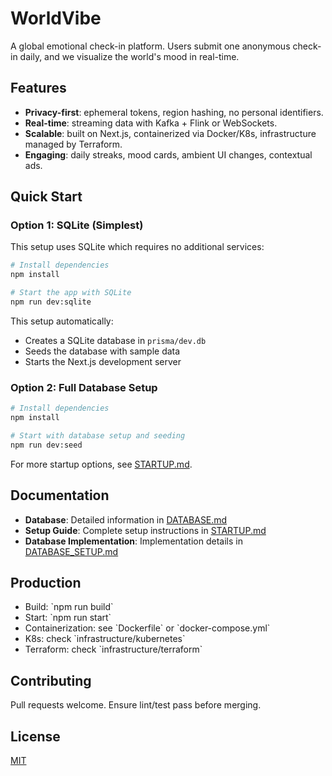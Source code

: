 # WorldVibe

A global emotional check-in platform. Users submit one anonymous check-in daily, and we visualize the world's mood in real-time.

## Features
- **Privacy-first**: ephemeral tokens, region hashing, no personal identifiers.
- **Real-time**: streaming data with Kafka + Flink or WebSockets.
- **Scalable**: built on Next.js, containerized via Docker/K8s, infrastructure managed by Terraform.
- **Engaging**: daily streaks, mood cards, ambient UI changes, contextual ads.

## Quick Start

### Option 1: SQLite (Simplest)

This setup uses SQLite which requires no additional services:

```bash
# Install dependencies
npm install

# Start the app with SQLite
npm run dev:sqlite
```

This setup automatically:
- Creates a SQLite database in `prisma/dev.db`
- Seeds the database with sample data
- Starts the Next.js development server

### Option 2: Full Database Setup

```bash
# Install dependencies
npm install

# Start with database setup and seeding
npm run dev:seed
```

For more startup options, see [STARTUP.md](STARTUP.md).

## Documentation

- **Database**: Detailed information in [DATABASE.md](docs/DATABASE.md)
- **Setup Guide**: Complete setup instructions in [STARTUP.md](STARTUP.md)
- **Database Implementation**: Implementation details in [DATABASE_SETUP.md](DATABASE_SETUP.md)

## Production
- Build: \`npm run build\`
- Start: \`npm run start\`
- Containerization: see \`Dockerfile\` or \`docker-compose.yml\`
- K8s: check \`infrastructure/kubernetes\`
- Terraform: check \`infrastructure/terraform\`

## Contributing
Pull requests welcome. Ensure lint/test pass before merging.

## License
[MIT](LICENSE)
